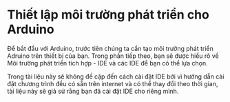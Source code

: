 # Thiết lập môi trường phát triển cho Arduino

Để bắt đầu với Arduino, trước tiên chúng ta cần tạo môi trường phát triển Adruino trên thiết bị của bạn. Trong phần tiếp theo, bạn sẽ được hiểu rõ về Môi trường phát triển tích hợp - IDE và các IDE để bạn có thể lựa chọn.

Trong tài liệu này sẽ không đề cập đến cách cài đặt IDE bởi vì hướng dẫn cài đặt chương trình đều có sẵn trên internet và có thể thay đổi theo thời gian, tài liệu này sẽ giả sử rằng bạn đã cài đặt IDE cho riêng mình.
